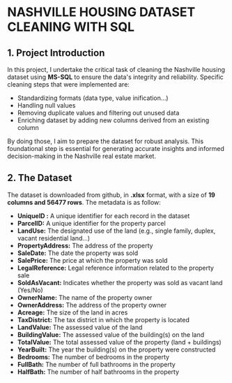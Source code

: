 # NASHVILLE HOUSING DATASET CLEANING WITH SQL
## 1. Project Introduction
In this project, I undertake the critical task of cleaning the Nashville housing dataset using **MS-SQL** to ensure the data's integrity and reliability.
Specific cleaning steps that were implemented are:
- Standardizing formats (data type, value inification...)
- Handling null values
- Removing duplicate values and filtering out unused data
- Enriching dataset by adding new columns derived from an existing column

By doing those, I aim to prepare the dataset for robust analysis. This foundational step is essential for generating accurate insights and informed decision-making in the Nashville real estate market.

## 2. The Dataset
The dataset is downloaded from github, in **.xlsx** format, with a size of **19 columns and 56477 rows**.
The metadata is as follow:
- **UniqueID :** A unique identifier for each record in the dataset
- **ParcelID:** A unique identifier for the property parcel
- **LandUse:** The designated use of the land (e.g., single family, duplex, vacant residential land...)
- **PropertyAddress:** The address of the property
- **SaleDate:** The date the property was sold
- **SalePrice:** The price at which the property was sold
- **LegalReference:** Legal reference information related to the property sale
- **SoldAsVacant:** Indicates whether the property was sold as vacant land (Yes/No)
- **OwnerName:** The name of the property owner
- **OwnerAddress:** The address of the property owner
- **Acreage:** The size of the land in acres
- **TaxDistrict:** The tax district in which the property is located
- **LandValue:** The assessed value of the land
- **BuildingValue:** The assessed value of the building(s) on the land
- **TotalValue:** The total assessed value of the property (land + buildings)
- **YearBuilt:** The year the building(s) on the property were constructed
- **Bedrooms:** The number of bedrooms in the property
- **FullBath:** The number of full bathrooms in the property
- **HalfBath:** The number of half bathrooms in the property


